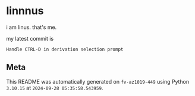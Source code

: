 # linnnus

i am linus. that's me.

my latest commit is

```
Handle CTRL-D in derivation selection prompt
```

## Meta

This README was automatically generated on `fv-az1019-449` using Python
`3.10.15` at `2024-09-28 05:35:58.543959`.
